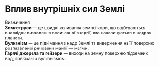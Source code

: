 # Вплив внутрішніх сил Землі

<div class="eoz-wrap">
<span class="eoz">Визначення</span>
<div class="eoz-text">
<b>Землетруси</b> — це швидкi коливання земної кори, що вiдбуваються внаслiдок визволення величезної енергiї, яка накопичується в надрах планети.<br>
<b>Вулканiзм</b> — це пiднiмання з надр Землi та виверження на її поверхню розплавленої речовини мантiї — магми.<br>
<b>Гарячі джерела та гейзери</b> — виходи на земну поверхню підземних вод, пов’язані з вулканізмом.
</div>
</div>